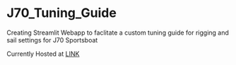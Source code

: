 # J70_Tuning_Guide
Creating Streamlit Webapp to faclitate a custom
tuning guide for rigging and sail settings for J70 Sportsboat

Currently Hosted at [LINK](https://j70tuningguide.streamlit.app)